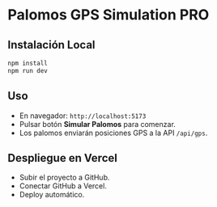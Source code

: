 # Palomos GPS Simulation PRO

## Instalación Local

```bash
npm install
npm run dev
```

## Uso

- En navegador: `http://localhost:5173`
- Pulsar botón **Simular Palomos** para comenzar.
- Los palomos enviarán posiciones GPS a la API `/api/gps`.

## Despliegue en Vercel

- Subir el proyecto a GitHub.
- Conectar GitHub a Vercel.
- Deploy automático.